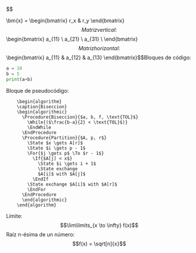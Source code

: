 $$

$$$$\bm{x} = \begin{bmatrix} r_x & r_y \end{bmatrix}$$Matriz vertical:
$$\begin{bmatrix} a_{11} \\ a_{21} \\ a_{31} \\ \end{bmatrix}$$Matriz horizontal:
$$\begin{bmatrix} a_{11} & a_{12} & a_{13} \end{bmatrix}$$Bloques de código:

```python
a = 10
b = 5
print(a+b)
```

Bloque de pseudocódigo:

```pseudo
    \begin{algorithm}
    \caption{Biseccion}
    \begin{algorithmic}
      \Procedure{Biseccion}{$a, b, f, \text{TOL}$}
        \While{($\frac{b-a}{2} < \text{TOL}$)}
        \EndWhile
      \EndProcedure
      \Procedure{Partition}{$A, p, r$}
        \State $x \gets A[r]$
        \State $i \gets p - 1$
        \For{$j \gets p$ \To $r - 1$}
          \If{$A[j] < x$}
            \State $i \gets i + 1$
            \State exchange
            $A[i]$ with $A[j]$
          \EndIf
        \State exchange $A[i]$ with $A[r]$
        \EndFor
      \EndProcedure
      \end{algorithmic}
    \end{algorithm}
```

Límite:
$$\lim\limits_{x \to \infty} f(x)$$
Raíz n-ésima de un número:
$$f(x) = \sqrt[n]{x}$$